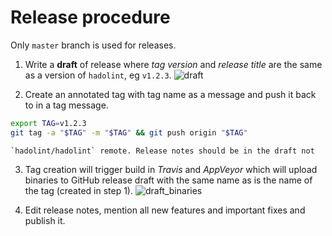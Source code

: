 # Release procedure

Only `master` branch is used for releases.

1. Write a **draft** of release where _tag version_ and _release title_ are
  the same as a version of `hadolint`, eg `v1.2.3`.
  ![draft](https://user-images.githubusercontent.com/18702153/32983073-f7477820-cc86-11e7-92c6-fabfc1223a25.png)

2. Create an annotated tag with tag name as a message and push it back to
 in a tag message.
  ```bash
  export TAG=v1.2.3
  git tag -a "$TAG" -m "$TAG" && git push origin "$TAG"
  ```
    `hadolint/hadolint` remote. Release notes should be in the draft not

3. Tag creation will trigger build in _Travis_ and _AppVeyor_ which will upload
  binaries to GitHub release draft with the same name as is the name of the tag
  (created in step 1).
  ![draft_binaries](https://user-images.githubusercontent.com/18702153/32983247-7692d528-cc89-11e7-9340-2af1434a6bdf.png)

4. Edit release notes, mention all new features and important fixes and
  publish it.
